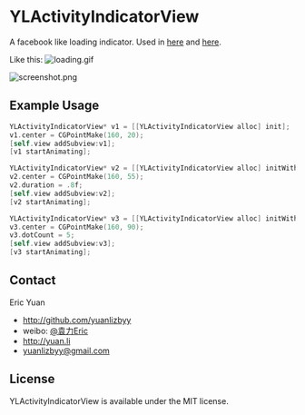 YLActivityIndicatorView
=======================

A facebook like loading indicator. Used in [here](https://itunes.apple.com/us/app/you-xi-jie-shuo-shi-pin-xing/id596678901?ls=1&mt=8) and [here](https://itunes.apple.com/cn/app/you-xi-jie-shuo-shi-pin-ying/id599921630?mt=8).

Like this: ![loading.gif](https://github.com/yuanlizbyy/YLActivityIndicatorView/blob/master/facebook_loading.gif?raw=true)

![screenshot.png](https://raw.github.com/yuanlizbyy/YLActivityIndicatorView/master/screenshot.png)

## Example Usage

```objective-c
YLActivityIndicatorView* v1 = [[YLActivityIndicatorView alloc] init];
v1.center = CGPointMake(160, 20);
[self.view addSubview:v1];
[v1 startAnimating];

YLActivityIndicatorView* v2 = [[YLActivityIndicatorView alloc] initWithFrame:CGRectMake(0, 0, 40, 20)];
v2.center = CGPointMake(160, 55);
v2.duration = .8f;
[self.view addSubview:v2];
[v2 startAnimating];

YLActivityIndicatorView* v3 = [[YLActivityIndicatorView alloc] initWithFrame:CGRectMake(0, 0, 40, 15)];
v3.center = CGPointMake(160, 90);
v3.dotCount = 5;
[self.view addSubview:v3];
[v3 startAnimating];
```
## Contact

Eric Yuan
- http://github.com/yuanlizbyy
- weibo: [@袁力Eric](http://weibo.com/u/1820824225)
- http://yuan.li
- yuanlizbyy@gmail.com

## License

YLActivityIndicatorView is available under the MIT license. 


